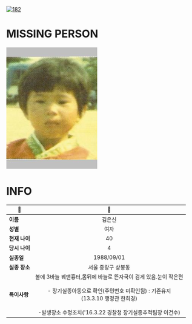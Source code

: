 [![182](https://img.shields.io/badge/%EC%8B%A4%EC%A2%85%EC%8B%A0%EA%B3%A0%EB%8A%94%20%EA%B5%AD%EB%B2%88%EC%97%86%EC%9D%B4-182-blue)](http://safe182.go.kr/index.do)

# MISSING PERSON

<img src="./missing_person.jpg">

# INFO

|🔑|💎|
|--|:--:|
|**이름**|김은신|
|**성별**|여자|
|**현재 나이**|40|
|**당시 나이**|4|
|**실종일**|1988/09/01|
|**실종 장소**|서울 중랑구 상봉동 |
|**특이사항**|볼에 3바늘 꿰맨흉터,몸뒤에 바늘로 뜬자국이 검게 있음.눈이 작은편</br></br>- 장기실종아동으로 확인(주민번호 미확인됨) : 기존유지</br>(13.3.10 행정관 한희경)</br></br>-발생장소 수정조치('16.3.22 경찰청 장기실종추적팀장 이건수)|

